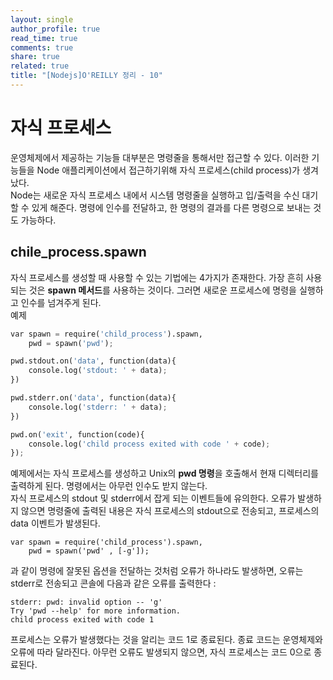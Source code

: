 ```yaml
---
layout: single
author_profile: true
read_time: true
comments: true
share: true
related: true
title: "[Nodejs]O'REILLY 정리 - 10"
---
```


# 자식 프로세스
운영체제에서 제공하는 기능들 대부분은 명령줄을 통해서만 접근할 수 있다. 이러한 기능들을 Node 애플리케이션에서 접근하기위해 자식 프로세스(child process)가 생겨났다.   
Node는 새로운 자식 프로세스 내에서 시스템 명령줄을 실행하고 입/출력을 수신 대기할 수 있게 해준다. 명령에 인수를 전달하고, 한 명령의 결과를 다른 명령으로 보내는 것도 가능하다.   

## chile_process.spawn
자식 프로세스를 생성할 때 사용할 수 있는 기법에는 4가지가 존재한다. 가장 흔히 사용되는 것은 **spawn 메서드**를 사용하는 것이다. 그러면 새로운 프로세스에 명령을 실행하고 인수를 넘겨주게 된다.    
예제
```python
var spawn = require('child_process').spawn,
    pwd = spawn('pwd');

pwd.stdout.on('data', function(data){
    console.log('stdout: ' + data);
})

pwd.stderr.on('data', function(data){
    console.log('stderr: ' + data);
})

pwd.on('exit', function(code){
    console.log('child process exited with code ' + code);
});
```
예제에서는 자식 프로세스를 생성하고 Unix의 **pwd 명령**을 호출해서 현재 디렉터리를 출력하게 된다. 명령에서는 아무런 인수도 받지 않는다.    
자식 프로세스의 stdout 및 stderr에서 잡게 되는 이벤트들에 유의한다. 오류가 발생하지 않으면 명령줄에 출력된 내용은 자식 프로세스의 stdout으로 전송되고, 프로세스의 data 이벤트가 발생된다.   

```
var spawn = require('child_process').spawn,
	pwd = spawn('pwd' , [-g']);
```
과 같이 명령에 잘못된 옵션을 전달하는 것처럼 오류가 하나라도 발생하면, 오류는 stderr로 전송되고 콘솔에 다음과 같은 오류를 출력한다 :   
```
stderr: pwd: invalid option -- 'g'
Try 'pwd --help' for more information.
child process exited with code 1
```
프로세스는 오류가 발생했다는 것을 알리는 코드 1로 종료된다. 종료 코드는 운영체제와 오류에 따라 달라진다. 아무런 오류도 발생되지 않으면, 자식 프로세스는 코드 0으로 종료된다.